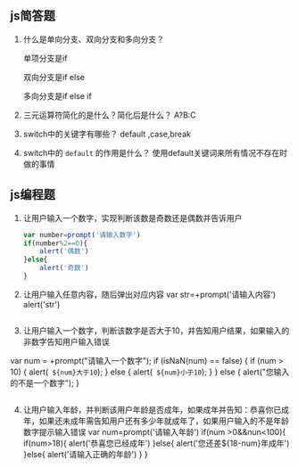 ## js简答题

1. 什么是单向分支、双向分支和多向分支？

   单项分支是if

   双向分支是if else

   多向分支是if else if

2. 三元运算符简化的是什么？简化后是什么？
A?B:C

3. switch中的关键字有哪些？
default ,case,break

4. switch中的 `default` 的作用是什么？
使用default关键词来所有情况不存在时做的事情

## js编程题

1. 让用户输入一个数字，实现判断该数是奇数还是偶数并告诉用户

   ```js
   var number=prompt('请输入数字')
   if(number%2==0){
       alert('偶数')
   }else{
       alert('奇数')
   }
   ```

2. 让用户输入任意内容，随后弹出对应内容
    var str=+prompt('请输入内容‘)
    alert('str')
   ```
   
   ```

3. 让用户输入一个数字，判断该数字是否大于10，并告知用户结果，如果输入的非数字告知用户输入错误

  var num = +prompt("请输入一个数字");
  if (isNaN(num) == false) {
    if (num > 10) {
      alert(` ${num}大于10`);
    } else {
      alert(` ${num}小于10`);
    }
  } else {
    alert("您输入的不是一个数字");
  }
   ```
   
   ```

4. 让用户输入年龄，并判断该用户年龄是否成年，如果成年并告知：恭喜你已成年，如果还未成年需告知用户还有多少年就成年了，如果用户输入的不是年龄数字提示输入错误
var num=prompt('请输入年龄')
if(num >0&&nun<100){
    if(num>18){
        alert('恭喜您已经成年')
    }else{
        alert('您还差${18-num}年成年')
    }else{
        alert('请输入正确的年龄')
    }
}
   
     